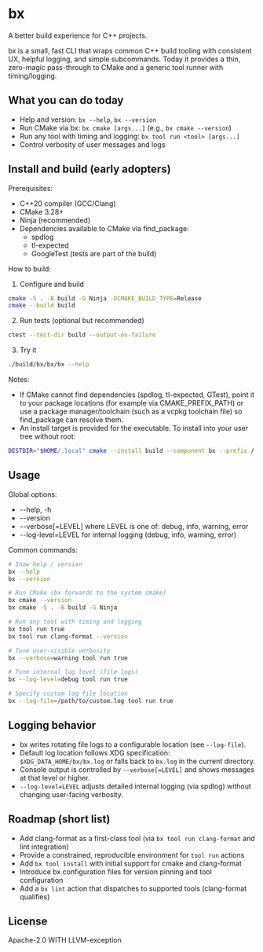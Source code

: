 # bx

A better build experience for C++ projects.

bx is a small, fast CLI that wraps common C++ build tooling with consistent UX, helpful logging, and simple subcommands. Today it provides a thin, zero-magic pass-through to CMake and a generic tool runner with timing/logging.

## What you can do today

- Help and version: `bx --help`, `bx --version`
- Run CMake via bx: `bx cmake [args...]` (e.g., `bx cmake --version`)
- Run any tool with timing and logging: `bx tool run <tool> [args...]`
- Control verbosity of user messages and logs

## Install and build (early adopters)

Prerequisites:
- C++20 compiler (GCC/Clang)
- CMake 3.28+
- Ninja (recommended)
- Dependencies available to CMake via find_package:
  - spdlog
  - tl-expected
  - GoogleTest (tests are part of the build)

How to build:
1) Configure and build

```sh
cmake -S . -B build -G Ninja -DCMAKE_BUILD_TYPE=Release
cmake --build build
```

2) Run tests (optional but recommended)

```sh
ctest --test-dir build --output-on-failure
```

3) Try it

```sh
./build/bx/bx/bx --help
```

Notes:
- If CMake cannot find dependencies (spdlog, tl-expected, GTest), point it to your package locations (for example via CMAKE_PREFIX_PATH) or use a package manager/toolchain (such as a vcpkg toolchain file) so find_package can resolve them.
- An install target is provided for the executable. To install into your user tree without root:

```sh
DESTDIR="$HOME/.local" cmake --install build --component bx --prefix /
```

## Usage

Global options:
- --help, -h
- --version
- --verbose[=LEVEL] where LEVEL is one of: debug, info, warning, error
- --log-level=LEVEL for internal logging (debug, info, warning, error)

Common commands:

```sh
# Show help / version
bx --help
bx --version

# Run CMake (bx forwards to the system cmake)
bx cmake --version
bx cmake -S . -B build -G Ninja

# Run any tool with timing and logging
bx tool run true
bx tool run clang-format --version

# Tune user-visible verbosity
bx --verbose=warning tool run true

# Tune internal log level (file logs)
bx --log-level=debug tool run true

# Specify custom log file location
bx --log-file=/path/to/custom.log tool run true
```

## Logging behavior

- bx writes rotating file logs to a configurable location (see `--log-file`).
- Default log location follows XDG specification: `$XDG_DATA_HOME/bx/bx.log` or falls back to `bx.log` in the current directory.
- Console output is controlled by `--verbose[=LEVEL]` and shows messages at that level or higher.
- `--log-level=LEVEL` adjusts detailed internal logging (via spdlog) without changing user-facing verbosity.

## Roadmap (short list)

- Add clang-format as a first-class tool (via `bx tool run clang-format` and lint integration)
- Provide a constrained, reproducible environment for `tool run` actions
- Add `bx tool install` with initial support for cmake and clang-format
- Introduce bx configuration files for version pinning and tool configuration
- Add a `bx lint` action that dispatches to supported tools (clang-format qualifies)

## License

Apache-2.0 WITH LLVM-exception
